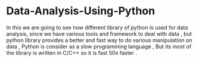 # Data-Analysis-Using-Python

In this we are going to see how different library of python is used for data analysis, since we have various tools and framework to deal with data , but python library provides a better and fast way to do various manipulation on data , Python is consider as a slow programming language , But its most of the library is written in C/C++ so it is fast 50x faster .
